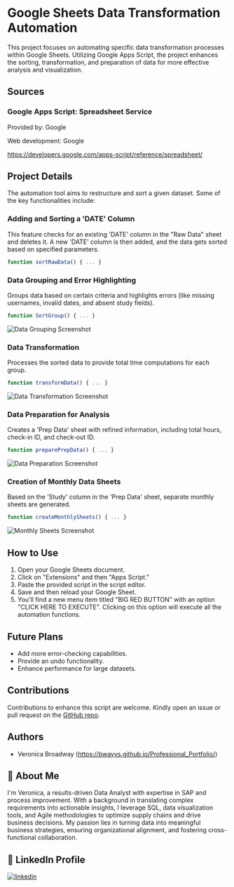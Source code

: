 # Google Sheets Data Transformation Automation

This project focuses on automating specific data transformation processes within Google Sheets. Utilizing Google Apps Script, the project enhances the sorting, transformation, and preparation of data for more effective analysis and visualization.

## Sources

### Google Apps Script: Spreadsheet Service

Provided by: Google

Web development: Google

https://developers.google.com/apps-script/reference/spreadsheet/

## Project Details

The automation tool aims to restructure and sort a given dataset. Some of the key functionalities include:

### Adding and Sorting a 'DATE' Column
This feature checks for an existing 'DATE' column in the "Raw Data" sheet and deletes it. A new 'DATE' column is then added, and the data gets sorted based on specified parameters.

```javascript
function sortRawData() { ... }
```

### Data Grouping and Error Highlighting
Groups data based on certain criteria and highlights errors (like missing usernames, invalid dates, and absent study fields).

```javascript
function SortGroup() { ... }
```

![Data Grouping Screenshot](https://github.com/YourUsername/GoogleSheets_DataTransformation/blob/main/images/data_grouping.png)

### Data Transformation
Processes the sorted data to provide total time computations for each group.

```javascript
function transformData() { ... }
```

![Data Transformation Screenshot](https://github.com/YourUsername/GoogleSheets_DataTransformation/blob/main/images/data_transformation.png)

### Data Preparation for Analysis
Creates a 'Prep Data' sheet with refined information, including total hours, check-in ID, and check-out ID.

```javascript
function preparePrepData() { ... }
```

![Data Preparation Screenshot](https://github.com/YourUsername/GoogleSheets_DataTransformation/blob/main/images/data_preparation.png)

### Creation of Monthly Data Sheets
Based on the 'Study' column in the 'Prep Data' sheet, separate monthly sheets are generated.

```javascript
function createMonthlySheets() { ... }
```

![Monthly Sheets Screenshot](https://github.com/YourUsername/GoogleSheets_DataTransformation/blob/main/images/monthly_sheets.png)

## How to Use

1. Open your Google Sheets document.
2. Click on "Extensions" and then "Apps Script."
3. Paste the provided script in the script editor.
4. Save and then reload your Google Sheet.
5. You'll find a new menu item titled "BIG RED BUTTON" with an option "CLICK HERE TO EXECUTE". Clicking on this option will execute all the automation functions.

## Future Plans

- Add more error-checking capabilities.
- Provide an undo functionality.
- Enhance performance for large datasets.

## Contributions
Contributions to enhance this script are welcome. Kindly open an issue or pull request on the [GitHub repo](https://github.com/YourUsername/GoogleSheets_DataTransformation).


## Authors

- Veronica Broadway (https://bwayvs.github.io/Professional_Portfolio/)

## 🚀 About Me
I'm Veronica, a results-driven Data Analyst with expertise in SAP and process improvement. With a background in translating complex requirements into actionable insights, I leverage SQL, data visualization tools, and Agile methodologies to optimize supply chains and drive business decisions. My passion lies in turning data into meaningful business strategies, ensuring organizational alignment, and fostering cross-functional collaboration.

## 🔗 LinkedIn Profile
[![linkedin](https://img.shields.io/badge/linkedin-0A66C2?style=for-the-badge&logo=linkedin&logoColor=white)](https://www.linkedin.com/in/veronicabroadway/)



